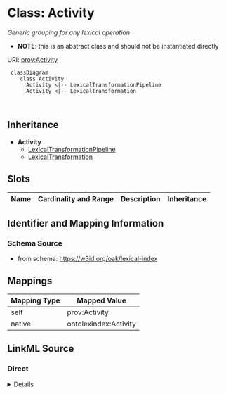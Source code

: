

# Class: Activity


_Generic grouping for any lexical operation_




* __NOTE__: this is an abstract class and should not be instantiated directly


URI: [prov:Activity](http://www.w3.org/ns/prov#Activity)




```{mermaid}
 classDiagram
    class Activity
      Activity <|-- LexicalTransformationPipeline
      Activity <|-- LexicalTransformation
      
      
```





## Inheritance
* **Activity**
    * [LexicalTransformationPipeline](LexicalTransformationPipeline.md)
    * [LexicalTransformation](LexicalTransformation.md)



## Slots

| Name | Cardinality and Range | Description | Inheritance |
| ---  | --- | --- | --- |









## Identifier and Mapping Information







### Schema Source


* from schema: https://w3id.org/oak/lexical-index





## Mappings

| Mapping Type | Mapped Value |
| ---  | ---  |
| self | prov:Activity |
| native | ontolexindex:Activity |





## LinkML Source

<!-- TODO: investigate https://stackoverflow.com/questions/37606292/how-to-create-tabbed-code-blocks-in-mkdocs-or-sphinx -->

### Direct

<details>
```yaml
name: Activity
description: Generic grouping for any lexical operation
from_schema: https://w3id.org/oak/lexical-index
abstract: true
class_uri: prov:Activity

```
</details>

### Induced

<details>
```yaml
name: Activity
description: Generic grouping for any lexical operation
from_schema: https://w3id.org/oak/lexical-index
abstract: true
class_uri: prov:Activity

```
</details>
